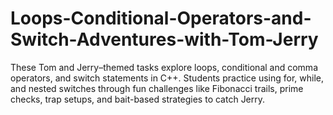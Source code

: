 # Loops-Conditional-Operators-and-Switch-Adventures-with-Tom-Jerry
These Tom and Jerry–themed tasks explore loops, conditional and comma operators, and switch statements in C++. Students practice using for, while, and nested switches through fun challenges like Fibonacci trails, prime checks, trap setups, and bait-based strategies to catch Jerry.
